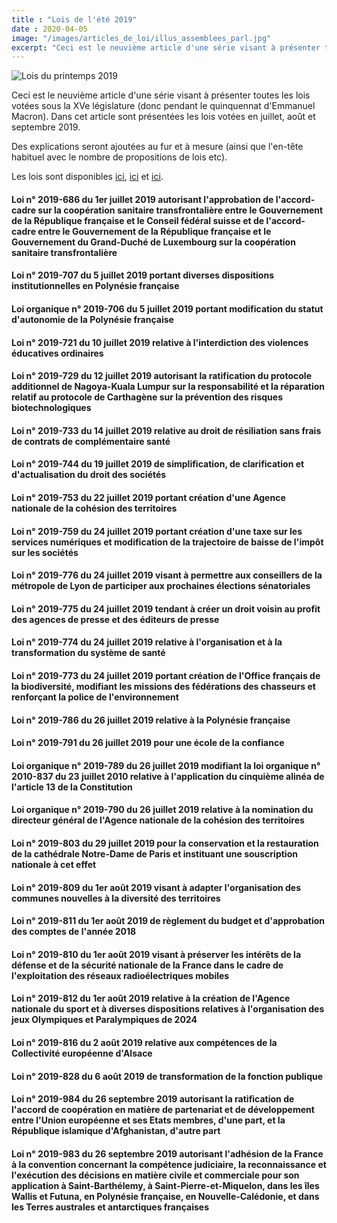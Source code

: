 ```yaml
---
title : "Lois de l'été 2019"
date : 2020-04-05
image: "/images/articles_de_loi/illus_assemblees_parl.jpg"
excerpt: "Ceci est le neuvième article d'une série visant à présenter toutes les lois votées sous la XVe législature (donc pendant le quinquennat d'Emmanuel Macron). Dans cet article sont présentées les lois votées en juillet, août et septembre 2019."
---
```


![Lois du printemps 2019](/images/articles_de_loi/illus_assemblees_parl.jpg)

Ceci est le neuvième article d'une série visant à présenter toutes les lois votées sous la XVe législature (donc pendant le quinquennat d'Emmanuel Macron). Dans cet article sont présentées les lois votées en juillet, août et septembre 2019.  

Des explications seront ajoutées au fur et à mesure (ainsi que l'en-tête habituel avec le nombre de propositions de lois etc).

Les lois sont disponibles [ici](https://beta.legifrance.gouv.fr/search/jorf?tab_selection=jorf&query=%7B(%40ALL%5Bt%22*%22%5D)%7D&isAdvancedResult=true&datePublication=01%2F07%2F2019+%3E+30%2F09%2F2019&nature=o_ZqUg%3D%3D&typePagination=DEFAUT&sortValue=PUBLICATION_DATE_ASC&pageSize=10&page=1&tab_selection=jorf#jorf), [ici](https://beta.legifrance.gouv.fr/search/jorf?tab_selection=jorf&query=%7B(%40ALL%5Bt%22*%22%5D)%7D&isAdvancedResult=true&dateSignature=&datePublication=01%2F07%2F2019+%3E+30%2F09%2F2019&nature=o_ZqUg%3D%3D&typePagination=DEFAUT&sortValue=PUBLICATION_DATE_ASC&pageSize=10&page=2&tab_selection=jorf#jorf) et [ici](https://beta.legifrance.gouv.fr/search/jorf?tab_selection=jorf&query=%7B(%40ALL%5Bt%22*%22%5D)%7D&isAdvancedResult=true&dateSignature=&datePublication=01%2F07%2F2019+%3E+30%2F09%2F2019&nature=o_ZqUg%3D%3D&typePagination=DEFAUT&sortValue=PUBLICATION_DATE_ASC&pageSize=10&page=3&tab_selection=jorf#jorf).

#### Loi n° 2019-686 du 1er juillet 2019 autorisant l'approbation de l'accord-cadre sur la coopération sanitaire transfrontalière entre le Gouvernement de la République française et le Conseil fédéral suisse et de l'accord-cadre entre le Gouvernement de la République française et le Gouvernement du Grand-Duché de Luxembourg sur la coopération sanitaire transfrontalière ####

#### Loi n° 2019-707 du 5 juillet 2019 portant diverses dispositions institutionnelles en Polynésie française ####

#### Loi organique n° 2019-706 du 5 juillet 2019 portant modification du statut d'autonomie de la Polynésie française ####

#### Loi n° 2019-721 du 10 juillet 2019 relative à l'interdiction des violences éducatives ordinaires ####

#### Loi n° 2019-729 du 12 juillet 2019 autorisant la ratification du protocole additionnel de Nagoya-Kuala Lumpur sur la responsabilité et la réparation relatif au protocole de Carthagène sur la prévention des risques biotechnologiques ####

#### Loi n° 2019-733 du 14 juillet 2019 relative au droit de résiliation sans frais de contrats de complémentaire santé ####

#### Loi n° 2019-744 du 19 juillet 2019 de simplification, de clarification et d'actualisation du droit des sociétés ####

#### Loi n° 2019-753 du 22 juillet 2019 portant création d'une Agence nationale de la cohésion des territoires ####

#### Loi n° 2019-759 du 24 juillet 2019 portant création d'une taxe sur les services numériques et modification de la trajectoire de baisse de l'impôt sur les sociétés ####

#### Loi n° 2019-776 du 24 juillet 2019 visant à permettre aux conseillers de la métropole de Lyon de participer aux prochaines élections sénatoriales ####

#### Loi n° 2019-775 du 24 juillet 2019 tendant à créer un droit voisin au profit des agences de presse et des éditeurs de presse ####

#### Loi n° 2019-774 du 24 juillet 2019 relative à l'organisation et à la transformation du système de santé ####

#### Loi n° 2019-773 du 24 juillet 2019 portant création de l'Office français de la biodiversité, modifiant les missions des fédérations des chasseurs et renforçant la police de l'environnement ####

#### Loi n° 2019-786 du 26 juillet 2019 relative à la Polynésie française ####

#### Loi n° 2019-791 du 26 juillet 2019 pour une école de la confiance ####

#### Loi organique n° 2019-789 du 26 juillet 2019 modifiant la loi organique n° 2010-837 du 23 juillet 2010 relative à l'application du cinquième alinéa de l'article 13 de la Constitution ####

#### Loi organique n° 2019-790 du 26 juillet 2019 relative à la nomination du directeur général de l'Agence nationale de la cohésion des territoires ####

#### Loi n° 2019-803 du 29 juillet 2019 pour la conservation et la restauration de la cathédrale Notre-Dame de Paris et instituant une souscription nationale à cet effet ####

#### Loi n° 2019-809 du 1er août 2019 visant à adapter l'organisation des communes nouvelles à la diversité des territoires ####

#### Loi n° 2019-811 du 1er août 2019 de règlement du budget et d'approbation des comptes de l'année 2018 ####

#### Loi n° 2019-810 du 1er août 2019 visant à préserver les intérêts de la défense et de la sécurité nationale de la France dans le cadre de l'exploitation des réseaux radioélectriques mobiles ####

#### Loi n° 2019-812 du 1er août 2019 relative à la création de l'Agence nationale du sport et à diverses dispositions relatives à l'organisation des jeux Olympiques et Paralympiques de 2024 ####

#### Loi n° 2019-816 du 2 août 2019 relative aux compétences de la Collectivité européenne d'Alsace ####

#### Loi n° 2019-828 du 6 août 2019 de transformation de la fonction publique ####

#### Loi n° 2019-984 du 26 septembre 2019 autorisant la ratification de l'accord de coopération en matière de partenariat et de développement entre l'Union européenne et ses Etats membres, d'une part, et la République islamique d'Afghanistan, d'autre part ####

#### Loi n° 2019-983 du 26 septembre 2019 autorisant l'adhésion de la France à la convention concernant la compétence judiciaire, la reconnaissance et l'exécution des décisions en matière civile et commerciale pour son application à Saint-Barthélemy, à Saint-Pierre-et-Miquelon, dans les îles Wallis et Futuna, en Polynésie française, en Nouvelle-Calédonie, et dans les Terres australes et antarctiques françaises #### 
